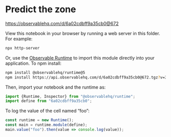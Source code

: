 # Predict the zone

https://observablehq.com/d/6a02cdbff9a35cb0@672

View this notebook in your browser by running a web server in this folder. For
example:

~~~sh
npx http-server
~~~

Or, use the [Observable Runtime](https://github.com/observablehq/runtime) to
import this module directly into your application. To npm install:

~~~sh
npm install @observablehq/runtime@5
npm install https://api.observablehq.com/d/6a02cdbff9a35cb0@672.tgz?v=3
~~~

Then, import your notebook and the runtime as:

~~~js
import {Runtime, Inspector} from "@observablehq/runtime";
import define from "6a02cdbff9a35cb0";
~~~

To log the value of the cell named “foo”:

~~~js
const runtime = new Runtime();
const main = runtime.module(define);
main.value("foo").then(value => console.log(value));
~~~
